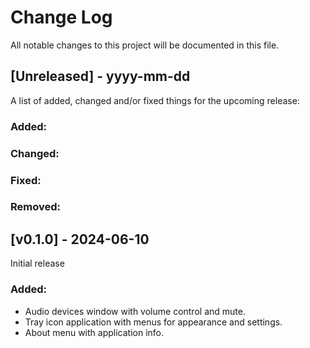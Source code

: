 # Change Log
All notable changes to this project will be documented in this file.
 
## [Unreleased] - yyyy-mm-dd
 
A list of added, changed and/or fixed things for the upcoming release:
 
### Added:
 
### Changed:
 
### Fixed:

### Removed:
 
## [v0.1.0] - 2024-06-10
  
Initial release
 
### Added:
- Audio devices window with volume control and mute.
- Tray icon application with menus for appearance and settings.
- About menu with application info.
